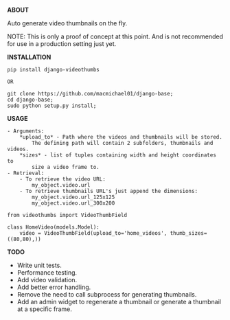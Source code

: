 **ABOUT**

Auto generate video thumbnails on the fly.

NOTE: This is only a proof of concept at this point. And is not 
recommended for use in a production setting just yet.

**INSTALLATION**

    pip install django-videothumbs

    OR

    git clone https://github.com/macmichael01/django-base;
    cd django-base;
    sudo python setup.py install;


**USAGE**

    - Arguments:
        *upload_to* - Path where the videos and thumbnails will be stored.
            The defining path will contain 2 subfolders, thumbnails and videos.
        *sizes* - list of tuples containing width and height coordinates to
            size a video frame to.
    - Retrieval:
        - To retrieve the video URL:
            my_object.video.url
        - To retrieve thumbnails URL's just append the dimensions:
            my_object.video.url_125x125
            my_object.video.url_300x200

    from videothumbs import VideoThumbField

    class HomeVideo(models.Model):
        video = VideoThumbField(upload_to='home_videos', thumb_sizes=((80,80),))

**TODO**

- Write unit tests.
- Performance testing.
- Add video validation.
- Add better error handling.
- Remove the need to call subprocess for generating thumbnails.
- Add an admin widget to regenerate a thumbnail or generate a thumbnail at
  a specific frame.
